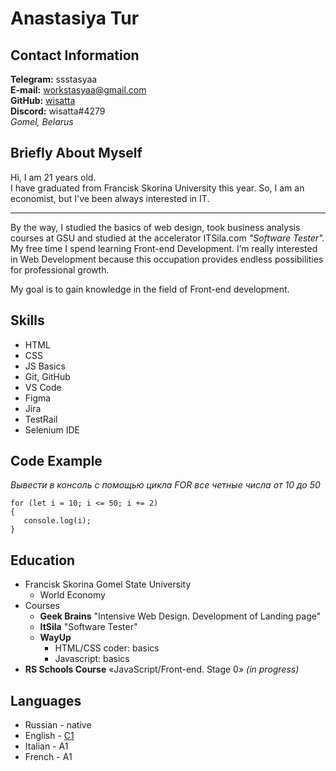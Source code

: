 # Anastasiya Tur

## Contact Information
**Telegram:** ssstasyaa     
**E-mail:** workstasyaa@gmail.com    
**GitHub:** [wisatta](https://github.com/wisatta "GitHub")   
**Discord:** wisatta#4279   
*Gomel, Belarus*   

## Briefly About Myself
Hi, I am 21 years old.  
I have graduated from Francisk Skorina University this year. 
So, I am an economist, but I've been always interested in 
IT.

---

By the way, I studied the basics of web design, took business analysis courses at GSU and studied at the accelerator ITSila.com *"Software Tester".*
My free time I spend learning Front-end Development.
I’m really interested in Web Development because this occupation provides endless possibilities for professional growth.

My goal is to gain knowledge in the field of Front-end development.

## Skills
* HTML
* CSS
* JS Basics
* Git, GitHub
* VS Code
* Figma
* Jira
* TestRail
* Selenium IDE

## Code Example
*Вывести в консоль с помощью цикла FOR все четные числа от 10 до 50*

```
for (let i = 10; i <= 50; i += 2) 
{ 
   console.log(i); 
} 
```
## Education
* Francisk Skorina Gomel State University
  - World Economy
* Courses
  - **Geek Brains** "Intensive Web Design. Development of Landing page"
  - **ItSila** "Software Tester"
  - **WayUp**
      - HTML/CSS coder: basics
      - Javascript: basics
* **RS Schools Course** «JavaScript/Front-end. Stage 0» *(in progress)*

## Languages
* Russian - native
* English - [C1](https://www.efset.org/cert/WP5tYi "EFSET")  
* Italian - A1
* French - A1
